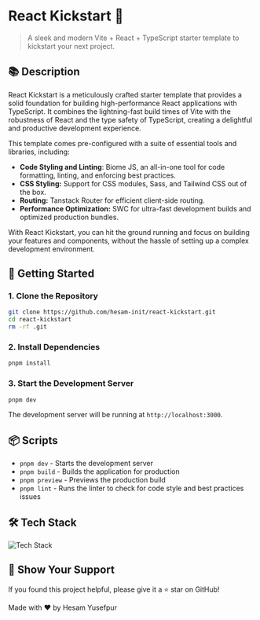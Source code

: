 # React Kickstart 🚀

> A sleek and modern Vite + React + TypeScript starter template to kickstart your next project.

## 📚 Description

React Kickstart is a meticulously crafted starter template that provides a solid foundation for building high-performance React applications with TypeScript. It combines the lightning-fast build times of Vite with the robustness of React and the type safety of TypeScript, creating a delightful and productive development experience.

This template comes pre-configured with a suite of essential tools and libraries, including:

- **Code Styling and Linting**: Biome JS, an all-in-one tool for code formatting, linting, and enforcing best practices.
- **CSS Styling:** Support for CSS modules, Sass, and Tailwind CSS out of the box.
- **Routing:** Tanstack Router for efficient client-side routing.
- **Performance Optimization:** SWC for ultra-fast development builds and optimized production bundles.

With React Kickstart, you can hit the ground running and focus on building your features and components, without the hassle of setting up a complex development environment.

## 🚀 Getting Started

### 1. Clone the Repository

```bash
git clone https://github.com/hesam-init/react-kickstart.git
cd react-kickstart
rm -rf .git
```

### 2. Install Dependencies

```bash
pnpm install
```

### 3. Start the Development Server

```bash
pnpm dev
```

The development server will be running at `http://localhost:3000`.

## 📦 Scripts

- `pnpm dev` - Starts the development server
- `pnpm build` - Builds the application for production
- `pnpm preview` - Previews the production build
- `pnpm lint` - Runs the linter to check for code style and best practices issues

## 🛠️ Tech Stack

![Tech Stack](https://skillicons.dev/icons?i=vite,typescript,react,tailwind,scss,tanstackrouter)

## 💖 Show Your Support

If you found this project helpful, please give it a ⭐️ star on GitHub!

Made with ❤️ by Hesam Yusefpur
